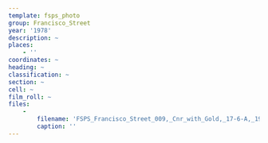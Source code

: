 ```yaml
---
template: fsps_photo
group: Francisco_Street
year: '1978'
description: ~
places:
    - ''
coordinates: ~
heading: ~
classification: ~
section: ~
cell: ~
film_roll: ~
files:
    -
        filename: 'FSPS_Francisco_Street_009,_Cnr_with_Gold,_17-6-A,_1978.png'
        caption: ''
---
```

